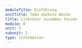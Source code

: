 ```yaml
---
moduleTitle: Einführung
unitTitle: Todo nächste Woche
title: Literatur zusammen fassen
module: 0
unit: 5
subunit: 1
type: information
---
```



